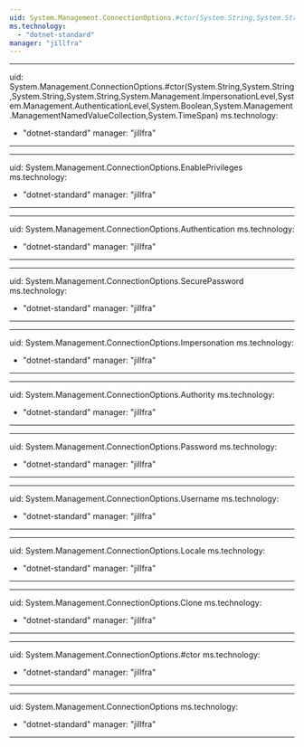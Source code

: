 ```yaml
---
uid: System.Management.ConnectionOptions.#ctor(System.String,System.String,System.Security.SecureString,System.String,System.Management.ImpersonationLevel,System.Management.AuthenticationLevel,System.Boolean,System.Management.ManagementNamedValueCollection,System.TimeSpan)
ms.technology: 
  - "dotnet-standard"
manager: "jillfra"
---
```


---
uid: System.Management.ConnectionOptions.#ctor(System.String,System.String,System.String,System.String,System.Management.ImpersonationLevel,System.Management.AuthenticationLevel,System.Boolean,System.Management.ManagementNamedValueCollection,System.TimeSpan)
ms.technology: 
  - "dotnet-standard"
manager: "jillfra"
---

---
uid: System.Management.ConnectionOptions.EnablePrivileges
ms.technology: 
  - "dotnet-standard"
manager: "jillfra"
---

---
uid: System.Management.ConnectionOptions.Authentication
ms.technology: 
  - "dotnet-standard"
manager: "jillfra"
---

---
uid: System.Management.ConnectionOptions.SecurePassword
ms.technology: 
  - "dotnet-standard"
manager: "jillfra"
---

---
uid: System.Management.ConnectionOptions.Impersonation
ms.technology: 
  - "dotnet-standard"
manager: "jillfra"
---

---
uid: System.Management.ConnectionOptions.Authority
ms.technology: 
  - "dotnet-standard"
manager: "jillfra"
---

---
uid: System.Management.ConnectionOptions.Password
ms.technology: 
  - "dotnet-standard"
manager: "jillfra"
---

---
uid: System.Management.ConnectionOptions.Username
ms.technology: 
  - "dotnet-standard"
manager: "jillfra"
---

---
uid: System.Management.ConnectionOptions.Locale
ms.technology: 
  - "dotnet-standard"
manager: "jillfra"
---

---
uid: System.Management.ConnectionOptions.Clone
ms.technology: 
  - "dotnet-standard"
manager: "jillfra"
---

---
uid: System.Management.ConnectionOptions.#ctor
ms.technology: 
  - "dotnet-standard"
manager: "jillfra"
---

---
uid: System.Management.ConnectionOptions
ms.technology: 
  - "dotnet-standard"
manager: "jillfra"
---
